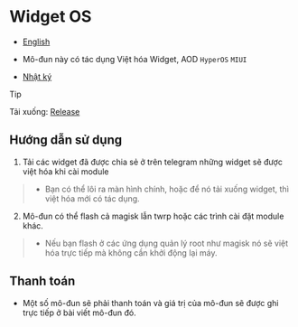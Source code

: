 # Widget OS

+ [English](./EN.md)

+ Mô-đun này có tác dụng Việt hóa Widget, AOD `HyperOS` `MIUI`

+ [Nhật ký](./.github/Along.md)

> [!Tip]
> Tải xuống: [Release](https://github.com/Zenlua/Widget/releases)

**Hướng dẫn sử dụng**
---

1. Tải các widget đã được chia sẻ ở trên telegram những widget sẽ được việt hóa khi cài module

> - Bạn có thể lôi ra màn hình chính, hoặc để nó tải xuống widget, thì việt hóa mới có tác dụng.

2. Mô-đun có thể flash cả magisk lẫn twrp hoặc các trình cài đặt module khác.

> + Nếu bạn flash ở các ứng dụng quản lý root như magisk nó sẽ việt hóa trực tiếp mà không cần khởi động lại máy.

**Thanh toán**
---

+ Một số mô-đun sẽ phải thanh toán và giá trị của mô-đun sẽ được ghi trực tiếp ở bài viết mô-đun đó.

